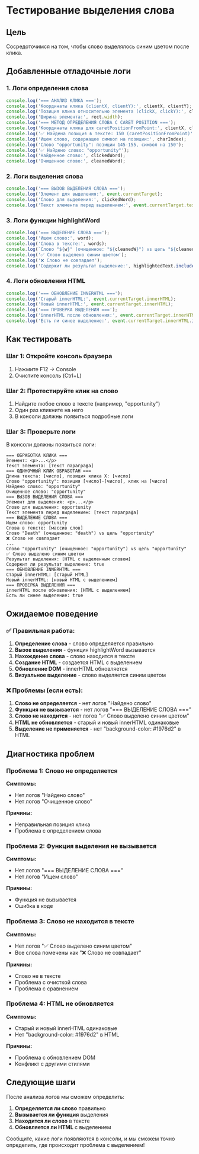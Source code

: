 # Тестирование выделения слова

## Цель
Сосредоточимся на том, чтобы слово выделялось синим цветом после клика.

## Добавленные отладочные логи

### 1. Логи определения слова
```javascript
console.log('=== АНАЛИЗ КЛИКА ===');
console.log('Координаты клика (clientX, clientY):', clientX, clientY);
console.log('Позиция клика относительно элемента (clickX, clickY):', clickX, clickY);
console.log('Ширина элемента:', rect.width);
console.log('=== МЕТОД ОПРЕДЕЛЕНИЯ СЛОВА С CARET POSITION ===');
console.log('Координаты клика для caretPositionFromPoint:', clientX, clientY);
console.log('✅ Найдена позиция в тексте: 150 (caretPositionFromPoint)');
console.log('Ищем слово, содержащее символ на позиции:', charIndex);
console.log('Слово "opportunity": позиции 145-155, символ на 150');
console.log('✅ Найдено слово: "opportunity"');
console.log('Найденное слово:', clickedWord);
console.log('Очищенное слово:', cleanedWord);
```

### 2. Логи выделения слова
```javascript
console.log('=== ВЫЗОВ ВЫДЕЛЕНИЯ СЛОВА ===');
console.log('Элемент для выделения:', event.currentTarget);
console.log('Слово для выделения:', clickedWord);
console.log('Текст элемента перед выделением:', event.currentTarget.textContent);
```

### 3. Логи функции highlightWord
```javascript
console.log('=== ВЫДЕЛЕНИЕ СЛОВА ===');
console.log('Ищем слово:', word);
console.log('Слова в тексте:', words);
console.log(`Слово "${w}" (очищенное: "${cleanedW}") vs цель "${cleanedTarget}"`);
console.log('✅ Слово выделено синим цветом');
console.log('❌ Слово не совпадает');
console.log('Содержит ли результат выделение:', highlightedText.includes('background-color: #1976d2'));
```

### 4. Логи обновления HTML
```javascript
console.log('=== ОБНОВЛЕНИЕ INNERHTML ===');
console.log('Старый innerHTML:', event.currentTarget.innerHTML);
console.log('Новый innerHTML:', event.currentTarget.innerHTML);
console.log('=== ПРОВЕРКА ВЫДЕЛЕНИЯ ===');
console.log('innerHTML после обновления:', event.currentTarget.innerHTML);
console.log('Есть ли синее выделение:', event.currentTarget.innerHTML.includes('background-color: #1976d2'));
```

## Как тестировать

### Шаг 1: Откройте консоль браузера
1. Нажмите F12 → Console
2. Очистите консоль (Ctrl+L)

### Шаг 2: Протестируйте клик на слово
1. Найдите любое слово в тексте (например, "opportunity")
2. Один раз кликните на него
3. В консоли должны появиться подробные логи

### Шаг 3: Проверьте логи
В консоли должны появиться логи:
```
=== ОБРАБОТКА КЛИКА ===
Элемент: <p>...</p>
Текст элемента: [текст параграфа]
=== ОДИНОЧНЫЙ КЛИК ОБРАБОТАН ===
Длина текста: [число], позиция клика X: [число]
Слово "opportunity": позиция [число]-[число], клик на [число]
Найдено слово: "opportunity"
Очищенное слово: "opportunity"
=== ВЫЗОВ ВЫДЕЛЕНИЯ СЛОВА ===
Элемент для выделения: <p>...</p>
Слово для выделения: opportunity
Текст элемента перед выделением: [текст параграфа]
=== ВЫДЕЛЕНИЕ СЛОВА ===
Ищем слово: opportunity
Слова в тексте: [массив слов]
Слово "Death" (очищенное: "death") vs цель "opportunity"
❌ Слово не совпадает
...
Слово "opportunity" (очищенное: "opportunity") vs цель "opportunity"
✅ Слово выделено синим цветом
Результат выделения: [HTML с выделенным словом]
Содержит ли результат выделение: true
=== ОБНОВЛЕНИЕ INNERHTML ===
Старый innerHTML: [старый HTML]
Новый innerHTML: [новый HTML с выделением]
=== ПРОВЕРКА ВЫДЕЛЕНИЯ ===
innerHTML после обновления: [HTML с выделением]
Есть ли синее выделение: true
```

## Ожидаемое поведение

### ✅ Правильная работа:
1. **Определение слова** - слово определяется правильно
2. **Вызов выделения** - функция highlightWord вызывается
3. **Нахождение слова** - слово находится в тексте
4. **Создание HTML** - создается HTML с выделением
5. **Обновление DOM** - innerHTML обновляется
6. **Визуальное выделение** - слово выделяется синим цветом

### ❌ Проблемы (если есть):
1. **Слово не определяется** - нет логов "Найдено слово"
2. **Функция не вызывается** - нет логов "=== ВЫДЕЛЕНИЕ СЛОВА ==="
3. **Слово не находится** - нет логов "✅ Слово выделено синим цветом"
4. **HTML не обновляется** - старый и новый innerHTML одинаковые
5. **Выделение не применяется** - нет "background-color: #1976d2" в HTML

## Диагностика проблем

### Проблема 1: Слово не определяется
**Симптомы:**
- Нет логов "Найдено слово"
- Нет логов "Очищенное слово"

**Причины:**
- Неправильная позиция клика
- Проблема с определением слова

### Проблема 2: Функция выделения не вызывается
**Симптомы:**
- Нет логов "=== ВЫДЕЛЕНИЕ СЛОВА ==="
- Нет логов "Ищем слово"

**Причины:**
- Функция не вызывается
- Ошибка в коде

### Проблема 3: Слово не находится в тексте
**Симптомы:**
- Нет логов "✅ Слово выделено синим цветом"
- Все слова помечены как "❌ Слово не совпадает"

**Причины:**
- Слово не в тексте
- Проблема с очисткой слова
- Проблема с сравнением

### Проблема 4: HTML не обновляется
**Симптомы:**
- Старый и новый innerHTML одинаковые
- Нет "background-color: #1976d2" в HTML

**Причины:**
- Проблема с обновлением DOM
- Конфликт с другими стилями

## Следующие шаги

После анализа логов мы сможем определить:
1. **Определяется ли слово** правильно
2. **Вызывается ли функция** выделения
3. **Находится ли слово** в тексте
4. **Обновляется ли HTML** с выделением

Сообщите, какие логи появляются в консоли, и мы сможем точно определить, где происходит проблема с выделением!
